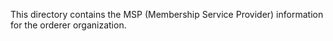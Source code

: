 This directory contains the MSP (Membership Service Provider) information for the orderer organization.
